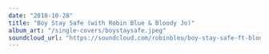 ```yaml
---
date: "2018-10-28"
title: "Boy Stay Safe (with Robin Blue & Bloody Jo)" 
album_art: "/single-covers/boystaysafe.jpeg"
soundcloud_url: "https://soundcloud.com/robinbleu/boy-stay-safe-ft-bloody-jo-crimson-tigers"
---
```

